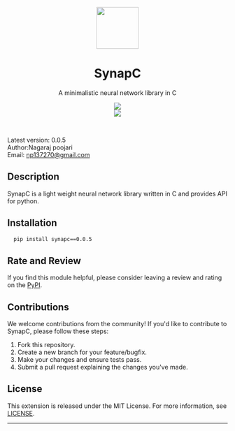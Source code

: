 
<p align="center">
  <a href="https://github.com/AMAI-GmbH/AI-Expert-Roadmap">
    <img src="https://github.com/nagarajRPoojari/SynapC/assets/116948655/288c4145-8433-439b-8cf7-0ccf8837d874" width="96" height="96" "
>
  </a>


  
  <h1 align="center">SynapC</h1>
  <p align="center">A minimalistic neural network library in C</p>
  <p align="center">
      <a href="" target="_blank"><img src="https://img.shields.io/github/license/nagarajRPoojari/Gluon-AI.svg" style="display: inherit;"/></a>
      <a href="https://www.linkedin.com/shareArticle?mini=true&url=https://i.am.ai/roadmap&title=&><img src="https://img.shields.io/badge/post-blue.svg?logo=linkedin&logoColor=white" style="display: inherit;"/></a>
      <a href="https://github.com/nagarajRPoojari/Gluon-AI"><img src="https://img.shields.io/github/issues/nagarajRPoojari/Gluon-AI.svg" style="display: inherit;"/></a>
<a href="https://opensource.org/licenses/MIT/" target="_blank"></a>
  </p>
  <br>
</p>


Latest version: 0.0.5  
Author:Nagaraj poojari  
Email: np137270@gmail.com 


## Description

SynapC is a light weight neural network library written in C and provides API for python.


## Installation
```bash
  pip install synapc==0.0.5
```
</p>

## Rate and Review

If you find this module helpful, please consider leaving a review and rating on the [PyPI](https://marketplace.visualstudio.com/items?itemName=NagarajPoojari.gluon-ai&ssr=false#review-details).

## Contributions

We welcome contributions from the community! If you'd like to contribute to SynapC, please follow these steps:

1. Fork this repository.
2. Create a new branch for your feature/bugfix.
3. Make your changes and ensure tests pass.
4. Submit a pull request explaining the changes you've made.


## License

This extension is released under the MIT License. For more information, see [LICENSE](LICENSE).

---
